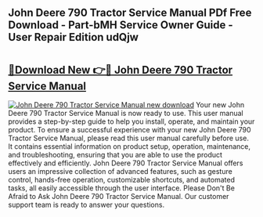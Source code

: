## John Deere 790 Tractor Service Manual PDf Free Download - Part-bMH Service Owner Guide - User Repair Edition udQjw

# <h2><a href="http://bc90003.oget.top/?id=John+Deere+790+Tractor+Service+Manual">🔗Download New 👉🔴 John Deere 790 Tractor Service Manual</a></h2>

[![John Deere 790 Tractor Service Manual new download](https://i.imgur.com/5g1atiW.png)](http://bc90003.oget.top/?id=John+Deere+790+Tractor+Service+Manual)
Your new John Deere 790 Tractor Service Manual is now ready to use. This user manual provides a step-by-step guide to help you install, operate, and maintain your product. To ensure a successful experience with your new John Deere 790 Tractor Service Manual, please read this user manual carefully before use. It contains essential information on product setup, operation, maintenance, and troubleshooting, ensuring that you are able to use the product effectively and efficiently. John Deere 790 Tractor Service Manual offers users an impressive collection of advanced features, such as gesture control, hands-free operation, customizable shortcuts, and automated tasks, all easily accessible through the user interface. Please Don't Be Afraid to Ask John Deere 790 Tractor Service Manual. Our customer support team is ready to answer your questions.
